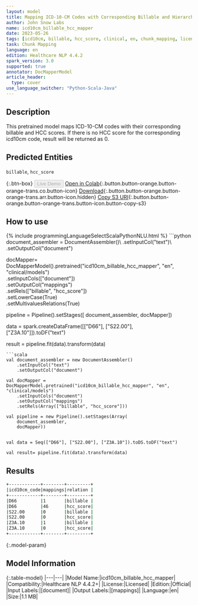 ```yaml
---
layout: model
title: Mapping ICD-10-CM Codes with Corresponding Billable and Hierarchical Condition Category (HCC) Scores
author: John Snow Labs
name: icd10cm_billable_hcc_mapper
date: 2023-05-26
tags: [icd10cm, billable, hcc_score, clinical, en, chunk_mapping, licensed]
task: Chunk Mapping
language: en
edition: Healthcare NLP 4.4.2
spark_version: 3.0
supported: true
annotator: DocMapperModel
article_header:
  type: cover
use_language_switcher: "Python-Scala-Java"
---
```


## Description

This pretrained model maps ICD-10-CM codes with their corresponding billable and HCC scores. If there is no HCC score for the corresponding icd10cm code, result will be returned as 0.

## Predicted Entities

`billable`, `hcc_score`

{:.btn-box}
<button class="button button-orange" disabled>Live Demo</button>
[Open in Colab](https://colab.research.google.com/github/JohnSnowLabs/spark-nlp-workshop/blob/master/tutorials/Certification_Trainings/Healthcare/26.Chunk_Mapping.ipynb){:.button.button-orange.button-orange-trans.co.button-icon}
[Download](https://s3.amazonaws.com/auxdata.johnsnowlabs.com/clinical/models/icd10cm_billable_hcc_mapper_en_4.4.2_3.0_1685107034729.zip){:.button.button-orange.button-orange-trans.arr.button-icon.hidden}
[Copy S3 URI](s3://auxdata.johnsnowlabs.com/clinical/models/icd10cm_billable_hcc_mapper_en_4.4.2_3.0_1685107034729.zip){:.button.button-orange.button-orange-trans.button-icon.button-copy-s3}

## How to use



<div class="tabs-box" markdown="1">
{% include programmingLanguageSelectScalaPythonNLU.html %}
```python
document_assembler = DocumentAssembler()\
    .setInputCol("text")\
    .setOutputCol("document")

docMapper= DocMapperModel().pretrained("icd10cm_billable_hcc_mapper", "en", "clinical/models")\
    .setInputCols(["document"])\
    .setOutputCol("mappings")\
    .setRels(["billable", "hcc_score"]) \
    .setLowerCase(True) \
    .setMultivaluesRelations(True)

pipeline = Pipeline().setStages([
    document_assembler,
    docMapper])


data = spark.createDataFrame([["D66"], ["S22.00"], ["Z3A.10"]]).toDF("text")

result = pipeline.fit(data).transform(data)
```
```scala
val document_assembler = new DocumentAssembler()
    .setInputCol("text")
    .setOutputCol("document")

val docMapper = DocMapperModel.pretrained("icd10cm_billable_hcc_mapper", "en", "clinical/models")
    .setInputCols("document")
    .setOutputCol("mappings")
    .setRels(Array(["billable", "hcc_score"]))

val pipeline = new Pipeline().setStages(Array(
    document_assembler,
    docMapper))


val data = Seq(["D66"], ["S22.00"], ["Z3A.10"]).toDS.toDF("text")

val result= pipeline.fit(data).transform(data)
```
</div>

## Results

```bash
+------------+--------+---------+
|icd10cm_code|mappings|relation |
+------------+--------+---------+
|D66         |1       |billable |
|D66         |46      |hcc_score|
|S22.00      |0       |billable |
|S22.00      |0       |hcc_score|
|Z3A.10      |1       |billable |
|Z3A.10      |0       |hcc_score|
+------------+--------+---------+
```

{:.model-param}
## Model Information

{:.table-model}
|---|---|
|Model Name:|icd10cm_billable_hcc_mapper|
|Compatibility:|Healthcare NLP 4.4.2+|
|License:|Licensed|
|Edition:|Official|
|Input Labels:|[document]|
|Output Labels:|[mappings]|
|Language:|en|
|Size:|1.1 MB|